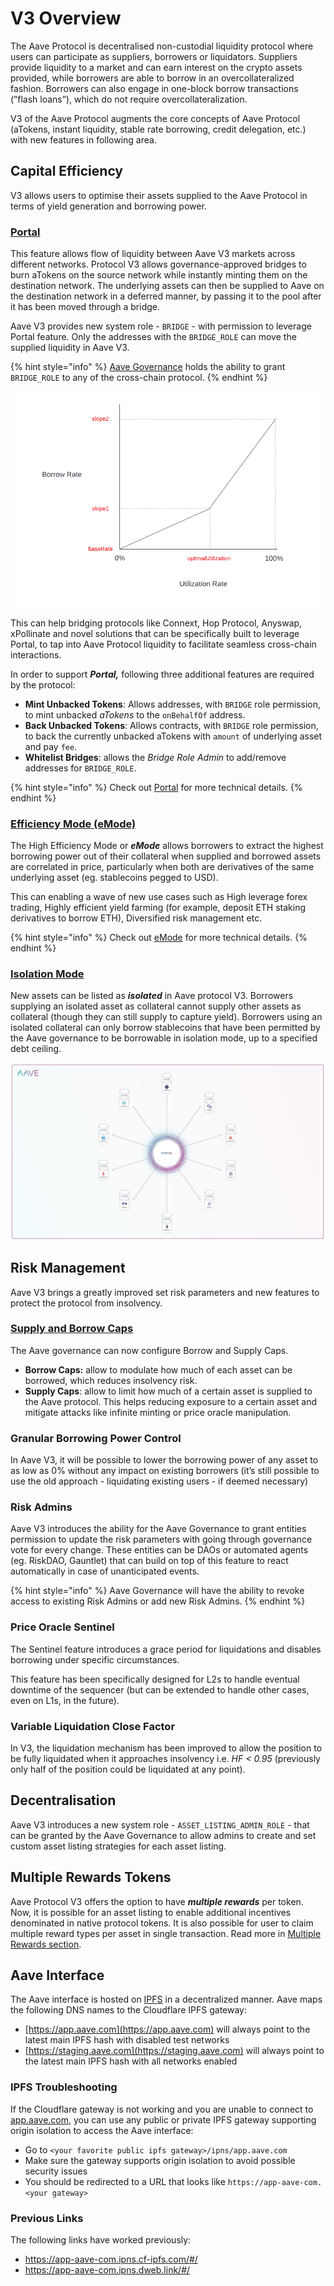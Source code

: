 # V3 Overview

The Aave Protocol is decentralised non-custodial liquidity protocol where users can participate as suppliers, borrowers or liquidators. Suppliers provide liquidity to a market and can earn interest on the crypto assets provided, while borrowers are able to borrow in an overcollateralized fashion. Borrowers can also engage in one-block borrow transactions (”flash loans”), which do not require overcollateralization.

V3 of the Aave Protocol augments the core concepts of Aave Protocol (aTokens, instant liquidity, stable rate borrowing, credit delegation, etc.) with new features in following area.

## Capital Efficiency

V3 allows users to optimise their assets supplied to the Aave Protocol in terms of yield generation and borrowing power.

### [Portal](whats-new/portal.md)

This feature allows flow of liquidity between Aave V3 markets across different networks. Protocol V3 allows governance-approved bridges to burn aTokens on the source network while instantly minting them on the destination network. The underlying assets can then be supplied to Aave on the destination network in a deferred manner, by passing it to the pool after it has been moved through a bridge.

Aave V3 provides new system role - `BRIDGE` - with permission to leverage Portal feature. Only the addresses with the `BRIDGE_ROLE` can move the supplied liquidity in Aave V3.

{% hint style="info" %}
[Aave Governance](https://docs.aave.com/governance/) holds the ability to grant `BRIDGE_ROLE` to any of the cross-chain protocol.
{% endhint %}

![](<.gitbook/assets/image (1).png>)

This can help bridging protocols like Connext, Hop Protocol, Anyswap, xPollinate and novel solutions that can be specifically built to leverage Portal, to tap into Aave Protocol liquidity to facilitate seamless cross-chain interactions.

In order to support _**Portal,**_ following three additional features are required by the protocol:

* **Mint Unbacked Tokens**: Allows addresses, with `BRIDGE` role permission, to mint unbacked _aTokens_ to the `onBehalfOf` address.
* **Back Unbacked Tokens**: Allows contracts, with `BRIDGE` role permission, to back the currently unbacked aTokens with `amount` of underlying asset and pay `fee`.
* **Whitelist Bridges**: allows the _Bridge Role Admin_ to add/remove addresses for `BRIDGE_ROLE`.

{% hint style="info" %}
Check out [Portal](whats-new/portal.md) for more technical details.
{% endhint %}

### [Efficiency Mode (eMode)](whats-new/efficiency-mode-emode.md)

The High Efficiency Mode or _**eMode**_ allows borrowers to extract the highest borrowing power out of their collateral when supplied and borrowed assets are correlated in price, particularly when both are derivatives of the same underlying asset (eg. stablecoins pegged to USD).

This can enabling a wave of new use cases such as High leverage forex trading, Highly efficient yield farming (for example, deposit ETH staking derivatives to borrow ETH), Diversified risk management etc.

{% hint style="info" %}
Check out [eMode](whats-new/efficiency-mode-emode.md) for more technical details.
{% endhint %}

### [Isolation Mode](whats-new/isolation-mode.md)

New assets can be listed as _**isolated**_ in Aave protocol V3. Borrowers supplying an isolated asset as collateral cannot supply other assets as collateral (though they can still supply to capture yield). Borrowers using an isolated collateral can only borrow stablecoins that have been permitted by the Aave governance to be borrowable in isolation mode, up to a specified debt ceiling.

![](<.gitbook/assets/image (5).png>)

## Risk Management

Aave V3 brings a greatly improved set risk parameters and new features to protect the protocol from insolvency.

### [Supply and Borrow Caps](whats-new/supply-borrow-caps.md)

The Aave governance can now configure Borrow and Supply Caps.

* **Borrow Caps:** allow to modulate how much of each asset can be borrowed, which reduces insolvency risk.
* **Supply Caps**: allow to limit how much of a certain asset is supplied to the Aave protocol. This helps reducing exposure to a certain asset and mitigate attacks like infinite minting or price oracle manipulation.

### Granular Borrowing Power Control

In Aave V3, it will be possible to lower the borrowing power of any asset to as low as 0% without any impact on existing borrowers (it’s still possible to use the old approach - liquidating existing users - if deemed necessary)

### Risk Admins

Aave V3 introduces the ability for the Aave Governance to grant entities permission to update the risk parameters with going through governance vote for every change. These entities can be DAOs or automated agents (eg. RiskDAO, Gauntlet) that can build on top of this feature to react automatically in case of unanticipated events.

{% hint style="info" %}
Aave Governance will have the ability to revoke access to existing Risk Admins or add new Risk Admins.
{% endhint %}

### Price Oracle Sentinel

The Sentinel feature introduces a grace period for liquidations and disables borrowing under specific circumstances.

This feature has been specifically designed for L2s to handle eventual downtime of the sequencer (but can be extended to handle other cases, even on L1s, in the future).

### Variable Liquidation Close Factor

In V3, the liquidation mechanism has been improved to allow the position to be fully liquidated when it approaches insolvency i.e. _HF < 0.95_ (previously only half of the position could be liquidated at any point).

## Decentralisation

Aave V3 introduces a new system role - `ASSET_LISTING_ADMIN_ROLE` - that can be granted by the Aave Governance to allow admins to create and set custom asset listing strategies for each asset listing.

## Multiple Rewards Tokens

Aave Protocol V3 offers the option to have _**multiple rewards**_ per token. Now, it is possible for an asset listing to enable additional incentives denominated in native protocol tokens. It is also possible for user to claim multiple reward types per asset in single transaction. Read more in [Multiple Rewards section](whats-new/multiple-rewards-and-claim.md).

## Aave Interface

The Aave interface is hosted on [IPFS](https://ipfs.tech/) in a decentralized manner. Aave maps the following DNS names to the Cloudflare IPFS gateway:
* [https://app.aave.com](https://app.aave.com) will always point to the latest main IPFS hash with disabled test networks
* [https://staging.aave.com](https://staging.aave.com) will always point to the latest main IPFS hash with all networks enabled

### IPFS Troubleshooting

If the Cloudflare gateway is not working and you are unable to connect to [app.aave.com](https://app.aave.com), you can use any public or private IPFS gateway supporting origin isolation to access the Aave interface:
* Go to ```<your favorite public ipfs gateway>/ipns/app.aave.com```
* Make sure the gateway supports origin isolation to avoid possible security issues
* You should be redirected to a URL that looks like ```https://app-aave-com.<your gateway>```

### Previous Links

The following links have worked previously:
* https://app-aave-com.ipns.cf-ipfs.com/#/
* https://app-aave-com.ipns.dweb.link/#/